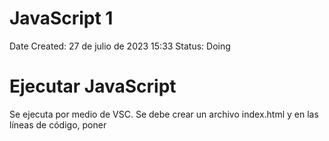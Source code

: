 # JavaScript 1

Date Created: 27 de julio de 2023 15:33
Status: Doing

# Ejecutar JavaScript

Se ejecuta por medio de VSC. Se debe crear un archivo index.html y en las líneas de código, poner <script>. Esto le da a entender al editor que estamos trabajando en Java

![Untitled](img/Untitled.png)

Consola: Es donde se ve el resultado del código JS

Para verlo, abrimo el archivo index.html y se abrirá en Chrome. Ahora se usa Ctrl+shift+j para ver la consola

# Comentarios

Son textos que se incluyen pero que no hacen parte del código como tal. Son usados como guía

Se hacen con dos

//

![Untitled](img/Untitled%201.png)

![Untitled](img/Untitled%202.png)

# Variables

Tipos de datos: Undefined (no existe valor asignado), null (nulo), boolean (booleano), string (cadena de caracteres), symbol, number (numero) & object

Variable: Crea un espacio en el dispositivo y guarda un valor en ese lugar de memoria

![Untitled](img/Untitled%203.png)

# Operador de Asignación

Si se definen variables pero no su valor, en la consola se verá reflejado como valor indefinido

![Untitled](img/Untitled%204.png)

![Untitled](img/Untitled%205.png)

Podemos darle un valor a la variable despues de creada

![Untitled](img/Untitled%206.png)

# Asignar el valor de una variable a otra variable

![Untitled](img/Untitled%207.png)

![Untitled](img/Untitled%208.png)

# Variables no Inicializadas

Son aquellas variables a las que no se les ha asignado un valor

![Untitled](img/Untitled%209.png)

# Mayúsculas y Minúculas

En JS es importante que las variables sean escritas como se declararon, respetando mayúsculas y minúsculas

![Untitled](img/Untitled%2010.png)

# Operaciones Aritméticas

![Untitled](img/Untitled%2011.png)

![Untitled](img/Untitled%2012.png)

![Untitled](img/Untitled%2013.png)

![Untitled](img/Untitled%2014.png)

# Números Decimales

![Untitled](img/Untitled%2015.png)

Aplican la misma manera de las operaciones artiméticas

# Residuo de una división.

Esta operación da el valor del residuo de una división, es decir si divido 17/3 nos da 5,6. Pero el residuo es aquello que no se puede dividir de manera entera es decir que daría 5 y residuo 2. Se hace con%

![Untitled](img/Untitled%2016.png)

# Incrementar el valor de una variable

![Untitled](img/Untitled%2017.png)

![Untitled](img/Untitled%2018.png)

![Untitled](img/Untitled%2019.png)

![Untitled](img/Untitled%2020.png)

# Reducción del valor de una variable

![Untitled](img/Untitled%2021.png)

![Untitled](img/Untitled%2022.png)

# Asignación de Suma

Cuando se desea sumar una variable a un numero, se puede hacer de forma abreviada

![Untitled](img/Untitled%2023.png)

Otro Ejemplo

![Untitled](img/Untitled%2024.png)

# Asignación de Resta

![Untitled](img/Untitled%2025.png)

# Asignación de la Multiplicación

![Untitled](img/Untitled%2026.png)

# Asignación de División

![Untitled](img/Untitled%2027.png)

# Variable con Cadenas de Caracteres

![Untitled](img/Untitled%2028.png)

# Escapar Comillas en Cadenas de Caracteres

Si se desea declarar una variable de caracteres que incluyan comillas, debe hacerse de la siguiente manera \”texto”

![Untitled](img/Untitled%2029.png)

# Escape de Caracteres con Comillas Simples

![Untitled](img/Untitled%2030.png)

![Untitled](img/Untitled%2031.png)

Se puede hacer también intercalando comillas simples y comillas dobles como se muestra en los ejemplo

# Secuencias de Escape

Son combinaciones de caracteres que no se representan a sí mismos como caracteres como tal

![Untitled](img/Untitled%2032.png)

# Concatenar Cadenas de Caracteres

![Untitled](img/Untitled%2033.png)

# Construir Cadenas con Variables

![Untitled](img/Untitled%2034.png)

# Agregar Variables a Cadenas de Caracteres

![Untitled](img/Untitled%2035.png)

# Longitud de una cadena de caracteres

Para conocer la cantidad de caracteres de una variable, al momento de imprimir se agrega .lenght, es decir console.log(variable.length)

![Untitled](img/Untitled%2036.png)

# Notación de Corchetes: Primer Caracter

Nos permite acceder a un caracter especial de una cadena

![Untitled](img/Untitled%2037.png)

# Inmutabilidad de Cadena de Caracteres

Una vez definida una cadena de caracteres, no es posible cambiar algún elemento de ella.

![Untitled](img/Untitled%2038.png)

# Notación de Corchetes: Enésimo Caracter

![Untitled](img/Untitled%2039.png)

![Untitled](img/Untitled%2040.png)

# Notación de Corchetes: Último Caracter

![Untitled](img/Untitled%2041.png)

![Untitled](img/Untitled%2042.png)

# Notación de Corchetes: De Derecha a Izquierda

![Untitled](img/Untitled%2043.png)

y Así sucesivamente

# Palabras en Blanco

Vamos a hacer que un texto se imprima en la consola declarando varibales de las palabras 

![Untitled](img/Untitled%2044.png)

# Arreglos (Arrays)

Son estructuras que permiten almacenar múltiples valores  en una misma estructura. Son como vectores.

![Untitled](img/Untitled%2045.png)

# Arreglos Anidados

Se pueden crear arreglos en los que los elementos del mismo, sean arreglos. A esto se le llaman arreglos anidados

![Untitled](img/Untitled%2046.png)

# Identificación de un elemento de un arreglo

Se puede ubicar un elemento de un arreglo mendiante su posición

![Untitled](img/Untitled%2047.png)

# 

# Modificar los datos de un arreglo

Se pueden hacer modificaciones a los datos de un arreglo mediante la declaración de su valor

![Untitled](img/Untitled%2048.png)

# Acceder a Arreglos Multidimensionales

Se hace mediante definicions de subindices

![Untitled](img/Untitled%2049.png)

# .push()

Este método agrega a un arreglo un valor al final de este

![Untitled](img/Untitled%2050.png)

# .pop()

Este método elimina el último  elemento del arreglo, pero adicional nos permite guardarlo en una nueva variable

![Untitled](img/Untitled%2051.png)

# .shift()

Elimina el primer elemento de un arreglo

![Untitled](img/Untitled%2052.png)

# .unshift()

Agrega un elemento al principio de un arreglo. Dentro del paréntesis se define el valor que debe tomar ese elemento que vamos a agregar

![Untitled](img/Untitled%2053.png)

# Lista de Compras

Se pueden imprimier mensajes en la consola usandop las ubicaiones de los arreglos

![Untitled](img/Untitled%2054.png)

# Funciones

Se pueden escribir código que se puede reutilizar

![Untitled](img/Untitled%2055.png)

![Untitled](img/Untitled%2056.png)

# Argumentos

Las variables de la función se dfinen como parámetros

![Untitled](img/Untitled%2057.png)

para este caso, los parámetros son a y  b

dentro de esa función SUMAR se define que hará esta función

![Untitled](img/Untitled%2058.png)

Para este caso, hará la suma de a+b y muestra en la consola la suma de estos

Ahora, con la función definida, podemos llamarla con los valores que queramos darle a a y b

![Untitled](img/Untitled%2059.png)

Y así se muestra en la consola

![Untitled](img/Untitled%2060.png)

Los argumentos, son los VALORES QUE SE LE ASIGNAN A LOS PARÁMETROS. Es decir, un argumento es un parámetro con valor

Los parámetros también pueden ser definidos mediante variables de la siguiente manera

![Untitled](img/Untitled%2061.png)

# Ámbito Globales

Es una variable que se puede usar en cualquier parte del programa, ya que está definida en el programa principal (no dentro de una función)

# Ámbito Local

Son variables definidas dentro de una función, y solo se pueden usar dentro de esa función

# Diferencias entre Global y Local

Si tengo dos variables con el mismo nombre, una local y otra global estas tienen diferentes jerarquías según en donde se usen. Si se usan dentro de una función, va a tener mayor jerarquía la variablo local. Si se hace fuera de la función, tendrá jerarquía la global (ya que las locales no pueden usarse fuera de la función)

![Untitled](img/Untitled%2062.png)

[https://www.notion.so](https://www.notion.so)

# Retornar un Valor

Tenemos la funcion sumar, dentro de la funcion no siempre es necesario imprimir en la consola el resultado. Podemos calcularlo y guardar el valor sin necesidad de imprimir. Para es usamos la palabra reservada return. Asi queda el valor guardado y posteriormente podemos usarlo bien sea para imprimirlo, o para otros calculos

![Untitled](img/Untitled%2063.png)

![Untitled](img/Untitled%2064.png)

# Undefined

Si se define la función sumar y dentro de la función no retornamos la suma, el valor mostrado deberá ser UNDEFINED. Es decir, siempre debemos retornar el valor

![Untitled](img/Untitled%2065.png)

# Asignar un valor retornado

Se puede asignar una variable al retorno de una función. Se define la función y su variable, dentro de la función se define que es lo que vamos a retoirnar. En este caso es un mensaje. Despues de esto, fuera de la funcion definimos una valiable que será igual a la funcion creada definida en la una variable especifica, ene ste casi “JavaScript”

![Untitled](img/Untitled%2066.png)

![Untitled](img/Untitled%2067.png)

# Permanece en Línea (queue)

En informática, una cola o queue, es una estructura de datos abstracta en la cual los elemntos se mantienen en orden. Los nuevos elementos se pueden añadir al final de la cola y los elementos previos se retiran del principio de la cola

![Untitled](img/Untitled%2068.png)

![Untitled](img/Untitled%2069.png)

# Valores Booleanos

Son valores que pueden tomar valores de verdadero o falso. True or False. Deben escribirse en minuscula siempre (true & false).

# Operador de Igualdad ==

Es un opoerador que compara la igualdad de dos términos. Su resultado será un opoerador booleano-

![Untitled](img/Untitled%2070.png)

![Untitled](img/Untitled%2071.png)

NO DEBERIAN USARSE PARA COMPARAR ARREGLOS

# Operador de Igualdad Estricta ===

Nos permite comparar si los datos son iguales y son del mismo tipo

![Untitled](img/Untitled%2072.png)

# Práctica de como comparar valores

![Untitled](img/Untitled%2073.png)

![Untitled](img/Untitled%2074.png)

# Operadores de Desigualdad ! =

Es un operador que compara la igualdad de dos valores. Su respuesta será true si son distintos y false si son iguales. Es lo opuesto a los operadores de igualdad

![Untitled](img/Untitled%2075.png)

TAMPOCO DEBE USARSE PARA COMPARAR ARREGLOS

# Operador de Desigualdad Estricta ! = =

Funciona igual que el operadod de igual estricta, compara el valor y el tipo de datos. Si son iguales retornará false, si son diferentes retornara true

![Untitled](img/Untitled%2076.png)

# Operador Mayor Que

Compara el valor absoluto de un valor con respecto a otro. Si se da la condición será true, si no false.

Para cadenas de caracteres, se dará por orden alfabético donde a es el menor valor y z el mayor

![Untitled](img/Untitled%2077.png)

También será usado en variables

![Untitled](img/Untitled%2078.png)

# Operador Mayor o Igual que ≥

Adiciona la condición de mayoría e igualdad

# Operador Menor que < y menor o igual que ≤

Funcionan de manera similar que los dos operadores anteriores

![Untitled](img/Untitled%2079.png)

![Untitled](img/Untitled%2080.png)

# Operador Lógico AND &&

Nos permiten combinar expresiones para elaborar condiciones mas elaboradas

Los operadores lógicos tiene tablas de verdad que determinan sus valores de salida

![Untitled](img/Untitled%2081.png)

![Untitled](img/Untitled%2082.png)

# Operador Lógico OR ||

![Untitled](img/Untitled%2083.png)

![Untitled](img/Untitled%2084.png)

![Untitled](img/Untitled%2085.png)

# Operador Lógico NOT !

![Untitled](img/Untitled%2086.png)

Se usa para negar un valor de salida

![Untitled](img/Untitled%2087.png)

![Untitled](img/Untitled%2088.png)

# Sentencias Condicionales IF

Nos permiten elegir si un bloque de código se ejecuta o no

![Untitled](img/Untitled%2089.png)

![Untitled](img/Untitled%2090.png)

# Cláusula ELSE

![Untitled](img/Untitled%2091.png)

![Untitled](img/Untitled%2092.png)

![Untitled](img/Untitled%2093.png)

# Cláusula ELSE IF

Es para anidar IF y ELSE conjuntamente

![Untitled](img/Untitled%2094.png)

![Untitled](img/Untitled%2095.png)

# Encadenar if….else

Ejercicio Práctico

![Untitled](img/Untitled%2096.png)

# Código de Golf

Ejercicio Práctico

![Untitled](img/Untitled%2097.png)

![Untitled](img/Untitled%2098.png)

![Untitled](img/Untitled%2099.png)

# Sentencias Switch

La declaración o sentencia Switch evalúa una expresión, comparando el valor de esa expresión con una instancia CASE y ejecuta declaraciones asociadas a ese CASE, así como las declaraciones en los CASE que siguen

![Untitled](img/Untitled%20100.png)

![Untitled](img/Untitled%20101.png)

# Switch: Opción predeterminada

Esta opción se ejecutará si ninguno de los valores es el es valor de la variable o de la expresión. Se hace con DEFAULT

![Untitled](img/Untitled%20102.png)

![Untitled](img/Untitled%20103.png)

# Switch: Múltiples Casos

Se puede ejecutar un código especifico para varios valores.

![Untitled](img/Untitled%20104.png)

![Untitled](img/Untitled%20105.png)

# If…Else por Switch

Vamos a hacer un cógiso donde se obtengan los mismos resultados mediante IF-ELSE y con SWITCH

![Untitled](img/Untitled%20106.png)

![Untitled](img/Untitled%20107.png)

Ahora con SWITCH

![Untitled](img/Untitled%20108.png)

![Untitled](img/Untitled%20109.png)

# Retornar Valores Booleanos

Hay maneras mas resumidas de retornar valores booleanos. La manera como hemos visto hasta ahora con condicionales es:

![Untitled](img/Untitled%20110.png)

![Untitled](img/Untitled%20111.png)

Pero podemos retornar el valor directamente de la comparación

![Untitled](img/Untitled%20112.png)

![Untitled](img/Untitled%20113.png)

# Patrón de Retorno Anticipado

Cuando se retorna un valor de una función, esta se detiene inmediatamente.

![Untitled](img/Untitled%20114.png)

Para este caso, la línea 4 no se ejecutará pues está después de la línea 3 que ejectuta un retorno

![Untitled](img/Untitled%20115.png)

Para este caso, si el número es mayor que cero el programa calculará su raíz cuadrada. Si el número es menor que cero, el valor retornado será UNDEFINED. El patrón de retorno anticipado nos sirve para descartar de entrada aquellos valores que no son aplicables a nuestro código, como es el caso de los números negativos para el ejemplo. 

# Proyecto Conteo de Cartas

Descripción: En el juego de casino de BlackJack el jugador puede sacarle ventaja a la casa llevando un registro del número relativo de cartas altas y bajas que quedan en la baraja. A esto le llaman CONTEO DE CARTAS. Tener más cartas altas en la baraja es una ventaja para el jugador. Se le asigna un valor a cada carta de acuerdo a la siguiente tabla. Si el conteo es positivo, el jugador debería apostar alto, si el conteo es negativo o cero, el jugador debería apostar bajo.

![Untitled](img/Untitled%20116.png)

Nuestra meta es desarrollar una función para contar cartas.

La función debe tomar un parámetro CARTA que puede ser un número o una cadena de caracteres y luego aumentar o reducir el valor de la variable global CONTEO de acuerdo al valor de la carta.

La función debe retornar una cadena de caracteres con el conteo actual y las cadenas: "Apostar" (si el conteo es positivo) o "Esperar" si el conteo es cero o negativo.

El conteo actual y la decisión del jugador (Apostar o Esperar) deben estar separados por un espacio

SOLUCIÓN

![Untitled](img/Untitled%20117.png)

![Untitled](img/Untitled%20118.png)

![Untitled](img/Untitled%20119.png)

# Crear Objetos

Nos permiten guardar una secuencia o un conjunto de propiedades que están relacionadas con sus correspondientes valores. Se definene en JS de la siguiente manera

![Untitled](img/Untitled%20120.png)

# Acceder a Propiedades: Notación de Punto

Para acceder al valor de alguna propiedad de un objeto, se hace mediante la notación de punto. De la siguiente manera

![Untitled](img/Untitled%20121.png)

# Acceder a Propiedades: Notación de corchetes

También se pueden acceder a las distintas propiedades con esta notación que es equivalente

![Untitled](img/Untitled%20122.png)

# Acceder a propiedades: Variables

Podemos definir una variable que sea equivalente a alguna propiedad del objeto. Y posterior, usar la notación de corchetes para llamarlo. Como se muestra a continuación. Esto solo puede hacerse con esta notación, con la notación de punto no es posible

![Untitled](img/Untitled%20123.png)

# Actualizar Propiedades

Definimos un objeto llamada MOCHILA con las propiedades mostradas. La propiedad CONTENIDO tiene más de un elemento, y lo escribimos mediante un arreglo como se muestra a continuación. Una 

![Untitled](img/Untitled%20124.png)

Una vez definida las propiedades, accedemos a la propiedad del color (línea 7) y podemos cambiarla como se muestra en la línea 8. En la línea 9 se muestra que la propiedad ya quedó actualizada.

Para añadir elementos a la propiedad que se defina como un arreglo, para este caso CONTENIDO, usamos el método .PUSH como se muestra a continuación

![Untitled](img/Untitled%20125.png)

O sencillamente definimos nuevamente el contenido de la propiedad con lo que se requeira

![Untitled](img/Untitled%20126.png)

# Agregar Propiedades

Para agregar una propiedad a un objeto, se puede hacer de la siguiente manera con notación de punto y notación de corchetes

![Untitled](img/Untitled%20127.png)

![Untitled](img/Untitled%20128.png)

# Eliminar Propiedades

Para eliminar alguna propiedad podemos hacerlo de la siguiente manera

![Untitled](img/Untitled%20129.png)

# Objetos para Búsquedas

Por medio de OBjetos, podemos simplificar códigos realizados por medio de SWITCH. Un ejemplo claro es el siguiente código

![Untitled](img/Untitled%20130.png)

![Untitled](img/Untitled%20131.png)

![Untitled](img/Untitled%20132.png)

Ahora si lo definimos como un objeto

![Untitled](img/Untitled%20133.png)

![Untitled](img/Untitled%20134.png)

# Verificar Propiedades

Se define un objeto con sus propiedades y se valida si existe con hasOwnProperty(). El retorno será booleano

![Untitled](img/Untitled%20135.png)

![Untitled](img/Untitled%20136.png)

Desarrollemos una función que determine si un objeto tiene una propiedad

![Untitled](img/Untitled%20137.png)

![Untitled](img/Untitled%20138.png)

# Objetos Complejos

Los objetos puede definirse mediante arreglos anidados de manera compleja como se muestra a continuación

![Untitled](img/Untitled%20139.png)

Veamos como podemos acceder a alguna de sus propiedades

![Untitled](img/Untitled%20140.png)

![Untitled](img/Untitled%20141.png)

![Untitled](img/Untitled%20142.png)

![Untitled](img/Untitled%20143.png)

# Objetos Anidados

También se pueden definir Objetos dentro de otros Objetos, de manera similar a a los arreglos anidados. Para acceder a alguna propiedad, podemos usar la notación que se muestra a continuación

![Untitled](img/Untitled%20144.png)

![Untitled](img/Untitled%20145.png)

# Arreglos Anidados

Cuando un objeto esta definido en arreglo, como en el siguiente ejemplo, se debe usar notación de punto para acceder a alguno de sus elementos. Como se muestra a a continuación

![Untitled](img/Untitled%20146.png)

![Untitled](img/Untitled%20147.png)

![Untitled](img/Untitled%20148.png)

# Proyecto: Colección de Discos

Tenemos un objeto que representa parte de una colección de álbumes musicales. Cada álbum tiene un único ID asociado a otras propiedades.

No todos los álbumes tienen la información completa

![Untitled](img/Untitled%20149.png)

# Ciclo While

Se usan cuando no se tiene un número específico de iteraciones, pero si se conoce lo que tiene que ser cierto para detener el proceso.

Dentro del paréntesis de while, irá la condicion del ciclo

![Untitled](img/Untitled%20150.png)

![Untitled](img/Untitled%20151.png)

Otro ejemplo

![Untitled](img/Untitled%20152.png)

![Untitled](img/Untitled%20153.png)

# Ciclo For

Lo usamos cuando sabemos cuantas iteraciones necesitamos. Dentro del par+entesis del for, ira el valor inicial; la condición final; y como queremos que se actualice la variable

![Untitled](img/Untitled%20154.png)

![Untitled](img/Untitled%20155.png)

# Ciclos For: Números Impares

Vamos a crear un arreglo con los números impares entre 0 y 19, incluyendolo

![Untitled](img/Untitled%20156.png)

![Untitled](img/Untitled%20157.png)

Otro Ejemplo. Hagamos un arreglo que contenga todos los número pares desde 2 hasta 26, incluyendolo

![Untitled](img/Untitled%20158.png)

![Untitled](img/Untitled%20159.png)

# Ciclos For: Contar hacia atrás

Hagamos un contador desde 20 hasta 11 con el ciclo for, de uno en uno

![Untitled](img/Untitled%20160.png)

![Untitled](img/Untitled%20161.png)

El mismo ejemplo con arreglo

![Untitled](img/Untitled%20162.png)

![Untitled](img/Untitled%20163.png)

# Iterar Sobre un Arreglo con ciclo For

Vamos  a crear un programa que sume los elementos de un arreglo

![Untitled](img/Untitled%20164.png)

![Untitled](img/Untitled%20165.png)

Otro Ejemplo con cadenas de caracteres, vamos a convertir las cadenas de caracteres a mayúculas con toUpperCase

![Untitled](img/Untitled%20166.png)

![Untitled](img/Untitled%20167.png)

Otro Ejemplo, hagamos un programa que cuente los números pares de un arreglo

![Untitled](img/Untitled%20168.png)

![Untitled](img/Untitled%20169.png)

# Ciclos For Anidados

Vamos usas ciclos for anidados para mostrar elementos de arreglos anidados

![Untitled](img/Untitled%20170.png)

![Untitled](img/Untitled%20171.png)

# Ciclos Do While

Es un ciclo muy similar a While, la diferencia es que se va a ejecutar mínimo una vez el código así no se cumpla la condición. Eso es útil cuando hay que pedir que un usuario ingrese un valor y así podemos compararlo.

Para este código, x = 5. El ciclo dice que independiente de el valor de x, al  menos una vez se ejecutará la impresión. 

![Untitled](img/Untitled%20172.png)

Como el condicional del ciclo es que x sea menor que 10, y x lo es, se seguirá ejecutando el código. Entonces este imprimirá en consola los número del 5 al 9.

![Untitled](img/Untitled%20173.png)

Ahora si x =15, no cumple con el condicional. Sin embargo imprimirá una vez el valor de x por que así es la naturaleza del ciclo

![Untitled](img/Untitled%20174.png)

![Untitled](img/Untitled%20175.png)

# Proyecto: Buscar Contactos

Vamos a hacer un proyecto con todo lo aprendido que nos permita buscar un contacto en una lista de contacto

![Untitled](img/Untitled%20176.png)

![Untitled](img/Untitled%20177.png)

![Untitled](img/Untitled%20178.png)

# Números aleatorio entre 0 y 1

Para poder generar números aleatorios entre [0 y 1), podemos usar la siguiente función matemática

![Untitled](img/Untitled%20179.png)

![Untitled](img/Untitled%20180.png)

![Untitled](img/Untitled%20181.png)

![Untitled](img/Untitled%20182.png)

# Números Aleatorios Enteros

Vamos a combinar dos métodos establecidos en JS

Usaremos la función floor que retorna el valor entero menor o igual de un número. A este lo vamos a multiplicar por la función random y así obtendremos número enteros aleatorios entre un rango

![Untitled](img/Untitled%20183.png)

![Untitled](img/Untitled%20184.png)

![Untitled](img/Untitled%20185.png)

![Untitled](img/Untitled%20186.png)

Y así podemos crear una función predeterminada que podremos usar posteriormente luego

![Untitled](img/Untitled%20187.png)

Ahora, si queremos generar un número definido de números aleatorios, podemos hacerlo mediante un ciclo de la siguiente manera

![Untitled](img/Untitled%20188.png)

![Untitled](img/Untitled%20189.png)

![Untitled](img/Untitled%20190.png)

# Números Aleatorios en un Rango

Si ahora queremos que el rango no empiece siempre desde cero, podemos establecer una operación matemática con la función declarada anteriormente

![Untitled](img/Untitled%20191.png)

![Untitled](img/Untitled%20192.png)

![Untitled](img/Untitled%20193.png)

# Función praseInt()

Esta función convierte una cadena de caracteres a un entero.  Para el caso de decimales, elimina la parte decimal. 

![Untitled](img/Untitled%20194.png)

A continuación veremos un ejemplo de su aplicación

![Untitled](img/Untitled%20195.png)

# Función parseInt() con una Base

Esta función también nos permite pasar un número determinado a un sistema numérico en otra base. En este ejmpo, vamos a poner el número 110111 y definimos que está en base 2. El retorno será su equivalencia en base 10

![Untitled](img/Untitled%20196.png)

Ahora otro ejemplo en sistema hexadecimal

![Untitled](img/Untitled%20197.png)

# Operador Condicional Ternario

Este operador nos permite compactar un condicional en una sola línea

Para mostrarlo vamos a comparar un condicional sencillo 

![Untitled](img/Untitled%20198.png)

Esto es equivalente a 

![Untitled](img/Untitled%20199.png)

Esto lo podemos interpretar así: evalue si x < y. Si esta condicion es verdadera retorne x, si no retorne y

También podemos usarlo para operar matemáticamente así

![Untitled](img/Untitled%20200.png)

# Múltiples operadores condicionales

Vamos a hacer una función que contenga varios condicionales y vamos a hacerlo con condicionales ternarios para comparar.

![Untitled](img/Untitled%20201.png)

![Untitled](img/Untitled%20202.png)

# var vs let

Cuando se declara una variable con var, se puede hacer dos o más veces. 

Cuando se usa con let, no es posible declararla más de una vez

![Untitled](img/Untitled%20203.png)

![Untitled](img/Untitled%20204.png)

# Ámbito de var vs. let

Cuando se usa var, la varible puede ser global o local. Let es más estricto en eso, por ejemplo en un ciclo se declara la variable. Si se hace con var esta puede usarse fuera del ciclo, si se hace con let esta se restringe únicamente al ciclo

# const

Son variasbles que una vez que se encuentran definidas, no puede modificarse. Son variable de solo lectura. Un ejemplo claro son las constantes matemáticas

![Untitled](img/Untitled%20205.png)

# Mutar arreglo declarado con const

Si declaramos un arreglo con const, este no podrá definirse nuevamente. Sin embargo, podemos modificar sus elementos

![Untitled](img/Untitled%20206.png)

# Crear un objeto Inmutable

Si queremos definir un objeto que posteriormente no pueda ser editado, lo podemos volver inmujtable con Object.freeze de la siguiente manera

![Untitled](img/Untitled%20207.png)

# Funciones Flecha

Son un tipo de funciones más compactas. Se utilizan cuando queremos definir funciones anónimas, es decir sin un nombre específico. En este caso vamos a definir una constante que se llama fecha y será dada por una función que retorne la fecha actual. Así sería su equivalente en función flecha

![Untitled](img/Untitled%20208.png)

![Untitled](img/Untitled%20209.png)

# Función Flecha con Parámetros

Veamos un símil entre una función anónima y una función flecha definida con parámetros

![Untitled](img/Untitled%20210.png)

![Untitled](img/Untitled%20211.png)

Hagamos un ejemplo. Desarrolllemos una función que se llame concatenarArreglo y que concatene dos arreglos. Lo haremos con el tipo de función anónima y el tipo de función flecha

![Untitled](img/Untitled%20212.png)

y así sería su equivalencia en función flecha

![Untitled](img/Untitled%20213.png)

En el dado caso que la función tenga más de una una línea, deberá estar envuelta entre llaves

![Untitled](img/Untitled%20214.png)

# Valores por Defecto para Parámetros

Se pueden asignar por defecto valores a los parámetros de una función flecha.  De esta manera, si el usuario omite el parámetro, se tomará ese valor por 

![Untitled](img/Untitled%20215.png)

# Operador rest

Este operador permite pasar cualquier número de argumentos a una función, y que estos argumentos se agrupen como un arreglo. Para ello, definimos una función, y en donde definimos los parámentro, escribimos puntos suspensivos y un parámetro. Esto nos permite definir que la función no tenga un único parámetro.

![Untitled](img/Untitled%20216.png)

![Untitled](img/Untitled%20217.png)